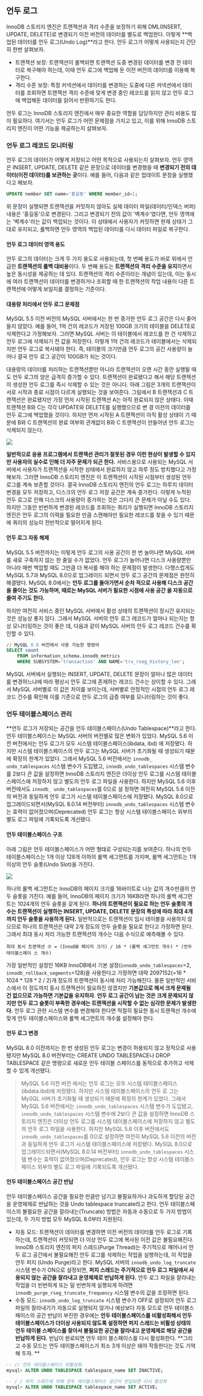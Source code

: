 ## 언두 로그
InnoDB 스토리지 엔진은 트랜잭션과 격리 수준을 보장하기 위해 DML(INSERT, UPDATE, DELETE)로 변경되기 이전 버전의 데이터를 별도로 백업한다. 이렇게 **백업된 데이터를 언두 로그(Undo Log)**라고 한다. 언두 로그가 어떻게 사용되는지 간단히 한번 살펴보자. 

- 트랜잭션 보장: 트랜잭션이 롤백되면 트랜잭션 도중 변경된 데이터를 변경 전 데이터로 복구해야 하는데, 이때 언두 로그에 백업해 둔 이전 버전의 데이터를 이용해 복구한다. 
- 격리 수준 보장: 특정 커넥션에서 데이터를 변경하는 도중에 다른 커넥션에서 데이터를 조회하면 트랜잭션 격리 수준에 맞게 변경 중인 레코드를 읽지 않고 언두 로그에 백업해둔 데이터를 읽어서 반환하기도 한다. 

언두 로그는 InnoDB 스토리지 엔진에서 매우 중요한 역할을 담당하지만 관리 비용도 많이 필요하다. 여기서는 언두 로그가 어떤 문제점을 가지고 있고, 이를 위해 InnoDB 스토리지 엔진이 어떤 기능을 제공하는지 살펴보자. 


### 언두 로그 레코드 모니터링
언두 로그의 데이터가 어떻게 저장되고 어떤 목적으로 사용되는지 살펴보자. 언두 영역은 INSERT, UPDATE, DELETE 같은 문장으로 데이터를 변경했을 때 **변경되기 전의 데이터(이전 데이터)를 보관하는 곳**이다. 예를 들어, 다음과 같은 업데이트 문장을 실행했다고 해보자.
```sql
UPDATE nember SET name='홍길동' WHERE member_id=1;
```
위 문장이 실행되면 트랜잭션을 커밋하지 않아도 실제 데이터 파일(데이터/인덱스 버퍼) 내용은 '홍길동'으로 변경된다. 그리고 변경되기 전의 값이 '벽계수'였다면, 언두 영역에는 '벽계수'라는 값이 백업되는 것이다. 이 상태에서 사용자가 커밋하면 현재 상태가 그대로 유지되고, 롤백하면 언두 영역의 백업된 데이터를 다시 데이터 파일로 복구한다. 

#### 언두 로그 데이터 영역 용도
언두 로그의 데이터는 크게 두 가지 용도로 사용되는데, 첫 번째 용도가 바로 위에서 언급한 **트랜잭션의 롤백 대비용**이다. 두 번째 용도는 **트랜잭션의 격리 수준을 유지**하면서 높은 동시성을 제공하는 데 있다. 트랜잭션의 격리 수준이라는 개념이 있는데, 이는 동시에 여러 트랜잭션이 데이터를 변경하거나 조회할 때 한 트랜잭션의 작업 내용이 다른 트랜잭션에 어떻게 보일지를 결정하는 기준이다.


#### 대용량 처리에서 언두 로그 문제점
MySQL 5.5 이전 버전의 MySQL 서버에서는 한 번 증가한 언두 로그 공간은 다시 줄어들지 않았다. 예를 들어, 1억 건의 레코드가 저장된 100GB 크기의 테이블을 DELETE로 삭제한다고 가정해보자. 그러면 MySQL 서버는 이 테이블에서 레코드를 한 건 삭제하고 언두 로그에 삭제되기 전 값을 저장한다. 이렇게 1억 건의 레코드가 테이블에서는 삭제되지만 언두 로그로 복사돼야 한다. 즉, 테이블의 크기만큼 언두 로그의 공간 사용량이 늘어나 결국 언두 로그 공간이 100GB가 되는 것이다. 

대용량의 데이터를 처리하는 트랜잭션뿐만 아니라 트랜잭션이 오랜 시간 동안 실행될 때도 언두 로그의 양은 급격히 증가할 수 있다. 트랜잭션이 완료됐다고 해서 해당 트랜잭션이 생성한 언두 로그를 즉시 삭제할 수 있는 것은 아니다. 아래 그림은 3개의 트랜잭션이 서로 시작과 종료 시점이 다르게 실행되는 것을 보여준다. 그림에서 B 트랜잭션과 C 트랜잭션은 완료됐지만 가장 먼저 시작된 트랜잭션 A는 아직 완료되지 않은 상태다. 이때 트랜잭션 B와 C는 각각 UPDATE와 DELETE를 실행했으므로 변 경 이전의 데이터를 언두 로그에 백업했을 것이다. 하지만 먼저 시작된 A 트랜잭션이 아직 활성 상태이 기 때문에 B와 C 트랜잭션의 완료 여부와 관계없이 B와 C 트랜잭션이 만들어낸 언두 로그는 삭제되지 않는다.

![](https://velog.velcdn.com/images/chocochip/post/a1fc6b5d-9885-4d58-9c93-c1ff880dcc13/image.jpeg)

**일반적으로 응용 프로그램에서 트랜잭션 관리가 잘못된 경우 이런 현상이 발생할 수 있지만 사용자의 실수로 인해 더 자주 문제가 되곤 한다.** 서비스용으로 사용되는 MySQL 서버에서 사용자가 트랜잭션을 시작한 상태에서 완료하지 않고 하루 정도 방치했다고 가정해보자. 그러면 InnoDB 스토리지 엔진은 이 트랜잭션이 시작된 시점부터 생성된 언두 로그를 계속 보존할 것이다. 결국 InnoDB 스토리지 엔진의 언두 로그는 하루치 데이터 변경을 모두 저장하고, 디스크의 언두 로그 저장 공간은 계속 증가한다. 이렇게 누적된 언두 로그로 인해 디스크의 사용량이 증가하는 것은 그다지 큰 문제가 아닐 수도 있다. 하지만 그동안 빈번하게 변경된 레코드를 조회하는 쿼리가 실행되면 InnoDB 스토리지 엔진은 언두 로그의 이력을 필요한 만큼 스캔해야만 필요한 레코드를 찾을 수 있기 때문에 쿼리의 성능이 전반적으로 떨어지게 된다. 


#### 언두 로그 자동 해제
MySQL 5.5 버전까지는 이렇게 언두 로그의 사용 공간이 한 번 늘어나면 MySQL 서버를 새로 구축하지 않는 한 줄일 수가 없었다. 언두 로그가 늘어나면 디스크 사용량뿐만 아니라 매번 백업할 때도 그만큼 더 복사를 해야 하는 문제점이 발생한다. 다행스럽게도 MySQL 5.7과 MySQL 8.0으로 업그레이드 되면서 언두 로그 공간의 문제점은 완전히 해결됐다. MySQL 8.0에서는 **언두 로그를 돌아가면서 순차 적으로 사용해 디스크 공간을 줄이는 것도 가능하며, 때로는 MySQL 서버가 필요한 시점에 사용 공간 을 자동으로 줄여 주기도 한다.**

하지만 여전히 서비스 중인 MySQL 서버에서 활성 상태의 트랜잭션이 장시간 유지되는 것은 성능상 좋지 않다. 그래서 MySQL 서버의 언두 로그 레코드가 얼마나 되는지는 항상 모니터링하는 것이 좋은 데, 다음과 같이 MySQL 서버의 언두 로그 레코드 건수를 확인할 수 있다.

```sql
// MySQL 8.0 버전에서 사용 가능한 명령어
SELECT count
	FROM information_schema.innodb_metrics
    WHERE SUBSYSTEM='transaction' AND NAME='trx_rseg_history_len';
```

MySQL 서버에서 실행되는 INSERT, UPDATE, DELETE 문장이 얼마나 많은 데이터를 변경하느냐에 따라 평상시 언두 로그에 존재하는 레코드 건수는 상이할 수 있다. 그래서 MySQL 서버별로 이 값은 차이를 보이는데, 서버별로 안정적인 시점의 언두 로그 레코드 건수를 확인해 이를 기준으로 언두 로그의 급증 여부를 모니터링하는 것이 좋다. 

### 언두 테이블스페이스 관리
**언두 로그가 저장되는 공간을 언두 테이블스페이스(Undo Tablespace)**라고 한다. 언두 테이블스페이스는 MySQL 서버의 버전별로 많은 변화가 있었다. MySQL 5.6 이전 버전에서는 언두 로그가 모두 시스템 테이블스페이스(ibdata, ibd) 에 저장됐다. 하지만 시스템 테이블스페이스의 언두 로그는 MySQL 서버가 초기화될 때 생성되기 때문에 확장의 한계가 있었다. 그래서 MySQL 5.6 버전에서는 `innodb_ undo_tablespaces` 시스템 변수가 도입됐고, `innodb_undo_tablespaces` 시스템 변수를 2보다 큰 값을 설정하면 InnoDB 스토리지 엔진은 더이상 언두 로그를 시스템 테이블스페이스에 저장하지 않고 별도의 언두 로그 파일을 사용한다. 하지만 MySQL 5.6 이후 버전에서도 `innodb_ undo_tablespaces`를 0으로 설 정하면 여전히 MySQL 5.6 이전의 버전과 동일하게 언두 로그가 시스템 테이블스페이스에 저장됐다. MySQL 8.0으로 업그레이드되면서(MySQL 8.0.14 버전부터) `innodb_undo_tablespaces` 시스템 변수는 효력이 없어졌으며(Deprecated) 언두 로그는 항상 시스템 테이블스페이스 외부의 별도 로그 파일에 기록되도록 개선됐다.

#### 언두 테이블스페이스 구조
아래 그림은 언두 테이블스페이스가 어떤 형태로 구성되는지를 보여준다. 하나의 언두 테이블스페이스는 1개 이상 128개 이하의 롤백 세그먼트를 가지며, 롤백 세그먼트는 1개 이상의 언두 슬롯(Undo Slot)을 가진다. 

![](https://velog.velcdn.com/images/chocochip/post/ea34b4e1-9a4a-464a-a6e2-a401082676c2/image.jpeg)

하나의 롤백 세그먼트는 InnoDB의 페이지 크기를 16바이트로 나눈 값의 개수만큼의 언두 슬롯을 가진다. 예를 들어, InnoDB의 페이지 크기가 16KB라면 하나의 롤백 세그먼트는 1024개의 언두 슬롯을 갖게 된다. **하나의 트랜잭션이 필요로 하는 언두 슬롯의 개수는 트랜잭션이 실행하는 INSERT, UPDATE, DELETE 문장의 특성에 따라 최대 4개까지 언두 슬롯을 사용하게 된다.** 일반적으로는 트랜잭션이 임시 테이블을 사용하지 않으므로 하나의 트랜잭션은 대략 2개 정도의 언두 슬롯을 필요로 한다고 가정하면 된다. 그래서 최대 동시 처리 가능한 트랜잭션의 개수는 다음 수식으로 예측해볼 수 있다. 

```
최대 동시 트랜잭션 수 = (InnoDB 페이지 크기) / 16 * (롤백 세그먼트 개수) * (언두 테이블스페이 스 개수) 
```
가장 일반적인 설정인 16KB InnoDB에서 기본 설정(`innodb_undo_tablespaces`=2, `innodb_rollback_segments`=128)을 사용한다고 가정하면 대략 2097152(=16 \* 1024 \* 128 \* 2 / 2)개 정도의 트랜잭션이 동시에 처리 가능해진다. 물론 일반적인 서비스에서 이 정도까지 동시 트랜잭션이 필요하진 않겠지만 **기본값으로 해서 크게 문제될 건 없으므로 가능하면 기본값을 유지하자**. **언두 로그 공간이 남는 것은 크게 문제되지 않지만 언두 로그 슬롯이 부족한 경우에는 트랜잭션을 시작할 수 없는 심각한 문제가 발생한다.** 언두 로그 관련 시스템 변수를 변경해야 한다면 적절히 필요한 동시 트랜잭선 개수에 맞게 언두 테이블스페이스와 롤백 세그먼트의 개수를 설정해야 한다. 


#### 언두 로그 변경
MySQL 8.0 이전까지는 한 번 생성된 언두 로그는 변경이 허용되지 않고 정적으로 사용됐지만 MySQL 8.0 버전부터는 CREATE UNDO TABLESPACE나 DROP TABLESPACE 같은 명령으로 새로운 언두 테이블 스페이스를 동적으로 추가하고 삭제할 수 있게 개선됐다.

> MySQL 5.6 이전 버전 에서는 언두 로그는 모두 시스템 테이블스페이스(ibdata.ibd)에 저장됐다. 하지만 시스템 테이블스페이스의 언두 로 그는 MySQL 서버가 초기화될 때 생성되기 때문에 확장의 한계가 있었다. 그래서 MySQL 5.6 버전에서는 `innodb_undo_tablespaces` 시스템 변수가 도입됐고, `innodb_undo_tablespaces` 시스템 변수에 2보다 큰 값을 설정하면 InnoDB 스토리지 엔진은 더이상 언두 로그를 시스템 테이블스페이스에 저장하지 않고 별도의 언두 로그 파일을 사용한다. 하지만 MySQL 5.6 이후 버전에서도 `innodb_undo_tablespaces`를 0으로 설정하면 여전히 MySQL 5.6 이전의 버전과 동일하게 언두 로그가 시스템 테이블스페이스에 저장됐다. MySQL 8.0으로 업그레이드되면서(MySQL 8.0.14 버전부터) `innodb_undo_tablespaces` 시스템 변수는 효력이 없어졌으며(Deprecated), 언두 로그는 항상 시스템 테이블스페이스 외부의 별도 로그 파일에 기록되도록 개선됐다. 


#### 언두 테이블스페이스 공간 반납
언두 테이블스페이스 공간을 필요한 만큼만 남기고 불필요하거나 과도하게 할당된 공간을 운영체제로 반납하는 것을 Undo tablespace truncate라고 한다. 언두 테이블스페이스의 불필요한 공간을 잘라내는(Truncate) 방법은 자동과 수동으로 두 가지 방법이 있는데, 두 가지 방법 모두 MySQL 8.0부터 지원된다. 

- 자동 모드: 트랜잭션이 데이터를 변경하면 이전 버전의 데이터를 언두 로그로 기록하는데, 트랜잭션이 커밋되면 더 이상 언두 로그에 복사된 이전 값은 불필요해진다. InnoDB 스토리지 엔진의 퍼지 스레드(Purge Thread)는 주기적으로 깨어나서 언두 로그 공간에서 불필요해진 언두 로그를 삭제하는 작업을 실행하는데, 이 작업을 언두 퍼지 (Undo Purge)라고 한다. MySQL 서버의 `innodb_undo_log_truncate` 시스템 변수가 ON으로 설정되면, **퍼지 스레드는 주기적으로 언두 로그 파일에서 사용되지 않는 공간을 잘라내고 운영체제로 반납하게 된다.** 언두 로그 파일을 잘라내는 작업을 더 빈번하게 또는 덜 빈번하게 실행되게 하려면 `innodb_purge_rseg_truncate_frequency` 시스템 변수의 값을 조정하면 된다. 
- 수동 모드: `innodb_undo_log_truncate` 시스템 변수가 OFF로 설정되어 언두 로그 파일의 잘라내기가 자동으로 실행되지 않거나 예상보다 자동 모드로 언두 테이블스페이스의 공간 반납이 부진한 경우에는 **언두 테이블스페이스를 비활성화해서 언두 테이블스페이스가 더이상 사용되지 않도록 설정하면 퍼지 스레드는 비활성 상태의 언두 테이블 스페이스를 찾아서 불필요한 공간을 잘라내고 운영체제로 해당 공간을 반납하게 된다.** 반납이 완료되면 언두 테이 블스페이스를 다시 활성화한다. **그리고 수동 모드는 언두 테이블스페이스가 최소 3개 이상은 돼야 작동한다는 것도 기억해 두자. **


```sql
-- // 언두 테이블스페이스 비활성화 
mysql> ALTER UNDO TABLESPACE tablespace_name SET INACTIVE;

-- / / 퍼지 스레드에 의해 언두 테이블스페이스 공간이 반납되면 다시 활성화 
mysql> ALTER UNDO TABLESPACE tablespace_name SET ACTIVE; 
```

